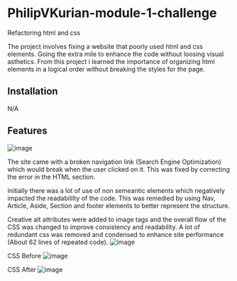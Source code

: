 # PhilipVKurian-module-1-challenge

Refactoring html and css

The project involves fixing a website that poorly used html and css elements. Going the extra mile to enhance the code without loosing 
visual asthetics. From this project i learned the importance of organizing html elements in a logical order without breaking the styles for the page.

## Installation

N/A

## Features
![image](https://user-images.githubusercontent.com/114792819/196053720-ee51eb1d-e89e-446e-9f74-340ed8dfad39.png)


The site came with a broken navigation link (Search Engine Optimization) which would break when the user clicked on it.
This was fixed by correcting the error in the HTML section. 

Initially there was a lot of use of non semeantic elements which negatively impacted the readabililty of the code. This was remedied by using Nav, Article, Aside, Section and footer elements to better represent the structure.

Creative alt attributes were added to image tags and the overall flow of the CSS was changed to improve consistency and readability.
A lot of redundant css was removed and condensed to enhance site performance (About 62 lines of repeated code).
![image](https://user-images.githubusercontent.com/114792819/196054078-25969f90-4c03-4ce4-8c15-5cb64bda7de9.png)

CSS Before 
![image](https://user-images.githubusercontent.com/114792819/196054232-35ae91cd-bf7d-4339-9252-878c84181c94.png)

CSS After
![image](https://user-images.githubusercontent.com/114792819/196054264-e4983c0c-2d4b-424c-b284-bba4e6e464f2.png)

